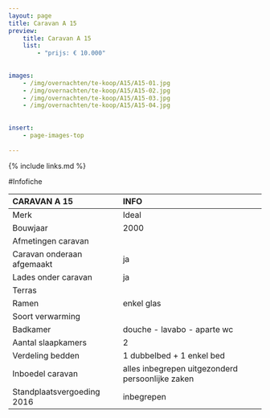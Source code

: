 ```yaml
---
layout: page
title: Caravan A 15
preview: 
    title: Caravan A 15
    list:
        - "prijs: € 10.000"
        
        
images:
    - /img/overnachten/te-koop/A15/A15-01.jpg
    - /img/overnachten/te-koop/A15/A15-02.jpg
    - /img/overnachten/te-koop/A15/A15-03.jpg
    - /img/overnachten/te-koop/A15/A15-04.jpg
    
    
insert:
    - page-images-top
    
---
```


{% include links.md %}



#Infofiche 


CARAVAN A 15                     | INFO        | 
:------------------------------- |:----------  |
Merk                             |Ideal          
Bouwjaar                         |2000        
Afmetingen caravan               |
Caravan onderaan afgemaakt       |ja        
Lades onder caravan              |ja        
Terras                           | 
Ramen                            |enkel glas
Soort verwarming                 |
Badkamer                         |douche - lavabo - aparte wc
Aantal slaapkamers               |2
Verdeling bedden                 |1 dubbelbed + 1 enkel bed
Inboedel caravan                 |alles inbegrepen uitgezonderd persoonlijke zaken
Standplaatsvergoeding 2016       |inbegrepen


                     
